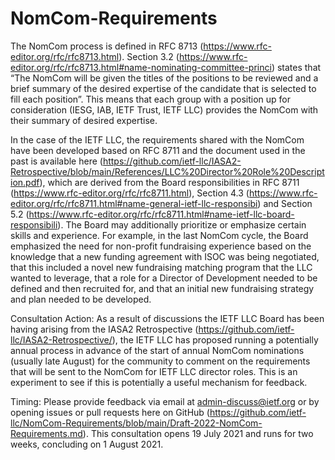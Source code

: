 # NomCom-Requirements

The NomCom process is defined in RFC 8713 (https://www.rfc-editor.org/rfc/rfc8713.html). Section 3.2 (https://www.rfc-editor.org/rfc/rfc8713.html#name-nominating-committee-princi) states that “The NomCom will be given the titles of the positions to be reviewed and a brief summary of the desired expertise of the candidate that is selected to fill each position”. This means that each group with a position up for consideration (IESG, IAB, IETF Trust, IETF LLC) provides the NomCom with their summary of desired expertise. 

In the case of the IETF LLC, the requirements shared with the NomCom have been developed based on RFC 8711 and the document used in the past is available here (https://github.com/ietf-llc/IASA2-Retrospective/blob/main/References/LLC%20Director%20Role%20Description.pdf), which are derived from the Board responsibilities in RFC 8711 (https://www.rfc-editor.org/rfc/rfc8711.html), Section 4.3 (https://www.rfc-editor.org/rfc/rfc8711.html#name-general-ietf-llc-responsibi) and Section 5.2 (https://www.rfc-editor.org/rfc/rfc8711.html#name-ietf-llc-board-responsibili). The Board may additionally prioritize or emphasize certain skills and experience. For example, in the last NomCom cycle, the Board emphasized the need for non-profit fundraising experience based on the knowledge that a new funding agreement with ISOC was being negotiated, that this included a novel new fundraising matching program that the LLC wanted to leverage, that a role for a Director of Development needed to be defined and then recruited for, and that an initial new fundraising strategy and plan needed to be developed.

Consultation Action: As a result of discussions the IETF LLC Board has been having arising from the IASA2 Retrospective (https://github.com/ietf-llc/IASA2-Retrospective/), the IETF LLC has proposed running a potentially annual process in advance of the start of annual NomCom nominations (usually late August) for the community to comment on the requirements that will be sent to the NomCom for IETF LLC director roles. This is an experiment to see if this is potentially a useful mechanism for feedback. 

Timing: Please provide feedback via email at admin-discuss@ietf.org or by opening issues or pull requests here on GitHub (https://github.com/ietf-llc/NomCom-Requirements/blob/main/Draft-2022-NomCom-Requirements.md). This consultation opens 19 July 2021 and runs for two weeks, concluding on 1 August 2021.
